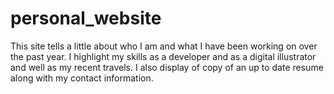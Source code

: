 # personal_website
 
This site tells a little about who I am and what I have been working on over the past year. I highlight my skills as a developer and as a digital illustrator and well as my recent travels. I also display of copy of an up to date resume along with my contact information. 
